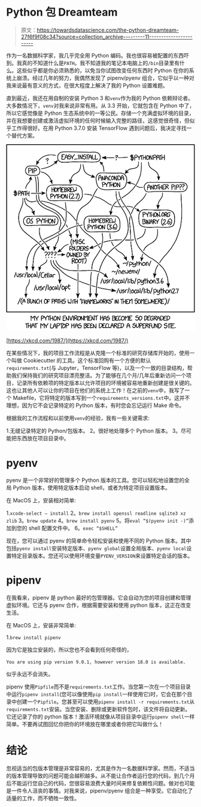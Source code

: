 # Python 包 Dreamteam

> 原文：<https://towardsdatascience.com/the-python-dreamteam-27f6f9f08c34?source=collection_archive---------11----------------------->

作为一名数据科学家，我几乎完全用 Python 编码。我也很容易被配置的东西吓到。我真的不知道什么是`PATH`。我不知道我的笔记本电脑上的`/bin`目录里有什么。这些似乎都是你必须熟悉的，以免当你试图改变任何东西时 Python 在你的系统上崩溃。经过几年的努力，我偶然发现了 pipenv/pyenv 组合，它似乎以一种对我来说最有意义的方式，在很大程度上解决了我的 Python 设置难题。

直到最近，我还在用自制的安装 Python 3 和`venv`作为我的 Python 依赖辩论者。大多数情况下，`venv`对我来说非常有用。从 3.3 开始，它就包含在 Python 中了，所以它感觉像是 Python 生态系统中的一等公民。存储一个充满虚拟环境的目录，并在我想要创建或激活虚拟环境的任何时候输入完整的路径，这感觉很奇怪，但似乎工作得很好。在用 Python 3.7.0 安装 TensorFlow 遇到问题后，我决定寻找一个替代方案。

![](img/1c01103c4163401d5086f0e30da34b83.png)

[https://xkcd.com/1987/](https://xkcd.com/1987/)

在某些情况下，我的项目工作流程是从克隆一个标准的研究存储库开始的，使用一个叫做 Cookiecutter 的工具。这个标准回购有一个方便的默认`requirements.txt`(与 Jupyter，TensorFlow 等)，以及一个一致的目录结构，帮助我们保持我们的研究项目漂亮整洁。为了能够在几个月/几年后重新访问一个项目，记录所有依赖项的特定版本以允许项目的环境被容易地重新创建是很关键的。这也让其他人可以让你的项目在他们的系统上工作！在之前的`venv`中，我写了一个 Makefile，它将特定的版本写到一个`requirements_versions.txt`中。这并不理想，因为它不会记录特定的 Python 版本，有时您会忘记运行 Make 命令。

根据我的工作流程和以前使用`venv`的经验，我有一些关键需求:

1.无缝记录特定的 Python/包版本。
2。很好地处理多个 Python 版本。
3。尽可能把东西放在项目目录中。

# pyenv

pyenv 是一个非常好的管理多个 Python 版本的工具。您可以轻松地设置您的全局 Python 版本，使用特定版本启动 shell，或者为特定项目设置版本。

在 MacOS 上，安装相对简单:

1.`xcode-select — install`
2。`brew install openssl readline sqlite3 xz zlib`
3。`brew update`
4。`brew install pyenv`
5。将`eval “$(pyenv init -)”`添加到您的 shell 配置文件中。
6。`exec “$SHELL”`

现在，您可以通过 pyenv 的简单命令轻松安装和使用不同的 Python 版本。其中包括`pyenv install`安装特定版本、`pyenv global`设置全局版本、`pyenv local`设置特定目录版本。您还可以使用环境变量`PYENV_VERSION`来设置特定会话的版本。

# pipenv

在我看来，pipenv 是 python 最好的包管理器。它会自动为您的项目创建和管理虚拟环境。它还与 pyenv 合作，根据需要安装和使用 python 版本，这正在改变生活。

在 MacOS 上，安装非常简单:

1.`brew install pipenv`

因为它是独立安装的，所以您也不会看到任何奇怪的，

`You are using pip version 9.0.1, however version 18.0 is available.`

似乎永远不会消失。

pipenv 使用`Pipfile`而不是`requirements.txt`工作。当您第一次在一个项目目录中运行`pipenv install`(您可以像使用`pip install`一样使用它)时，它会在那个目录中创建一个`Pipfile`。您甚至可以使用`pipenv install -r requirements.txt`从`requirements.txt`安装。当您安装、删除或更新软件包时，该文件将自动更新。它还记录了你的 python 版本！激活环境就像从项目目录中运行`pipenv shell`一样简单。不要再试图回忆你把你的环境放在哪里或者你把它叫做什么！

# 结论

忽视适当的包版本管理是非常容易的，尤其是作为一名数据科学家。然而，不适当的版本管理导致的问题可能会越积越多。从不能让合作者运行您的代码，到几个月后不能运行您自己的代码，您很容易浪费大量时间来修复依赖性问题。做对也可能是一件令人沮丧的事情。对我来说，pipenv/pyenv 组合是一种享受。它自动化了适量的工作，而不牺牲一致性。